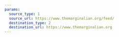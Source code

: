 ```yaml
---
params:
  source_type: 1
  source_url: https://www.themarginalian.org/feed/
  destination_type: 2
  destination_url: https://www.themarginalian.org
---
```

